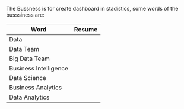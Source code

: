 The Bussness is for create dashboard in stadistics, some words of the busssiness are:

| Word                  | Resume |
| --------------------- | ------ |
| Data                  |        |
| Data Team             |        |
| Big Data Team         |        |
| Business Intelligence |        |
| Data Science          |        |
| Business Analytics    |        |
| Data Analytics        |        |

